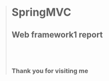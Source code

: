 > # SpringMVC <br/>
> ## Web framework1 report  <br/><br/><br/>
> ### **Thank you for visiting me**
